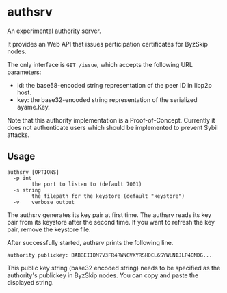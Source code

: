 # authsrv
An experimental authority server.

It provides an Web API that issues perticipation certificates for ByzSkip nodes.

The only interface is ``GET /issue``, which accepts the following URL parameters:

* id: the base58-encoded string representation of the peer ID in libp2p host.
* key: the base32-encoded string representation of the serialized ayame.Key.

Note that this authority implementation is a Proof-of-Concept.
Currently it does not authenticate users which should be implemented to prevent Sybil attacks.

## Usage

```
authsrv [OPTIONS]
  -p int
    	the port to listen to (default 7001)
  -s string
    	the filepath for the keystore (default "keystore")
  -v	verbose output
```

The authsrv generates its key pair at first time.
The authsrv reads its key pair from its keystore after the second time.
If you want to refresh the key pair, remove the keystore file.

After successfully started, authsrv prints the following line.

```
authority publickey: BABBEIIDM7V3FR4RWNGVXYRSHOCL6SYWLNIJLP4ONDG...
````

This public key string (base32 encoded string) needs to be specified as the authority's publickey in ByzSkip nodes. You can copy and paste the displayed string.